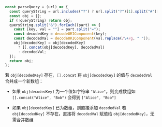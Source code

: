 ```js
const parseQuery = (url) => {
  const queryString = url.includes("?") ? url.split("?")[1].split("#")[0] : "";
  const obj = {};
  if (!queryString) return obj;
  queryString.split("&").forEach((part) => {
    const [key, val = ""] = part.split("=");
    const decodedKey = decodeURIComponent(key);
    const decodedVal = decodeURIComponent(val.replace(/\+/g, " "));
    obj[decodedKey] = obj[decodedKey]
      ? [].concat(obj[decodedKey], decodedVal)
      : decodedVal;
  });
  return obj;
};
```

若 `obj[decodedKey]` 存在，`[].concat` 将 `obj[decodedKey]` 的值与 `decodedVal` 合并成一个新数组：  
* 如果 `obj[decodedKey]` 为一个值如字符串 `"Alice"`，则变成数组如 `[].concat("Alice", "Bob")` 会得到 `["Alice", "Bob"]`
- 如果 `obj[decodedKey]` 已为数组，则直接添加 `decodedVal` 
若 `obj[decodedKey]` 不存在，直接将 `decodedVal` 赋值给 `obj[decodedKey]`，无需合并数组
